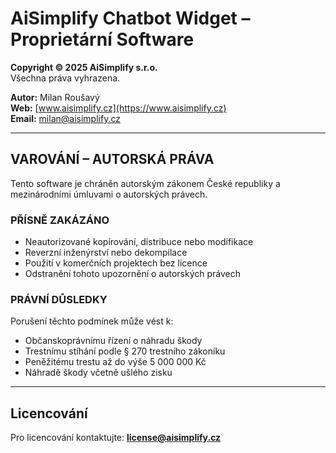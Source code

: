 
# AiSimplify Chatbot Widget – Proprietární Software  

**Copyright © 2025 AiSimplify s.r.o.**  
Všechna práva vyhrazena.  

**Autor:** Milan Roušavý  
**Web:** [www.aisimplify.cz](https://www.aisimplify.cz)  
**Email:** milan@aisimplify.cz  

---

## VAROVÁNÍ – AUTORSKÁ PRÁVA  
Tento software je chráněn autorským zákonem České republiky a mezinárodními úmluvami o autorských právech.  

### PŘÍSNĚ ZAKÁZÁNO
- Neautorizované kopírování, distribuce nebo modifikace  
- Reverzní inženýrství nebo dekompilace  
- Použití v komerčních projektech bez licence  
- Odstranění tohoto upozornění o autorských právech  

### PRÁVNÍ DŮSLEDKY
Porušení těchto podmínek může vést k:  
- Občanskoprávnímu řízení o náhradu škody  
- Trestnímu stíhání podle § 270 trestního zákoníku  
- Peněžitému trestu až do výše 5 000 000 Kč  
- Náhradě škody včetně ušlého zisku  

---

## Licencování
Pro licencování kontaktujte: **license@aisimplify.cz**
